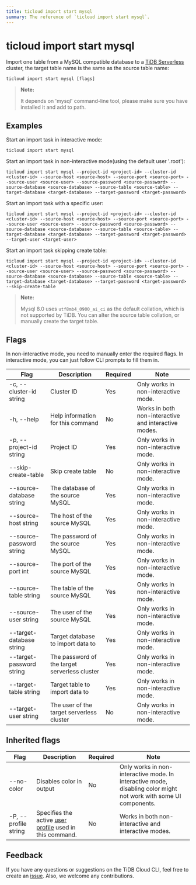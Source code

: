 ```yaml
---
title: ticloud import start mysql
summary: The reference of `ticloud import start mysql`.
---
```


# ticloud import start mysql

Import one table from a MySQL compatible database to a [TiDB Serverless](/tidb-cloud/select-cluster-tier.md#tidb-serverless-beta) cluster, the target table name is the same as the source table name:

```shell
ticloud import start mysql [flags]
```

> **Note:**
>
> It depends on 'mysql' command-line tool, please make sure you have installed it and add to path.

## Examples

Start an import task in interactive mode:

```shell
ticloud import start mysql
```

Start an import task in non-interactive mode(using the default user '<token>.root'):

```shell
ticloud import start mysql --project-id <project-id> --cluster-id <cluster-id> --source-host <source-host> --source-port <source-port> --source-user <source-user> --source-password <source-password> --source-database <source-database> --source-table <source-table> --target-database <target-database> --target-password <target-password>
```

Start an import task with a specific user:

```shell
ticloud import start mysql --project-id <project-id> --cluster-id <cluster-id> --source-host <source-host> --source-port <source-port> --source-user <source-user> --source-password <source-password> --source-database <source-database> --source-table <source-table> --target-database <target-database> --target-password <target-password> --target-user <target-user>
```

Start an import task skipping create table:

```shell
ticloud import start mysql --project-id <project-id> --cluster-id <cluster-id> --source-host <source-host> --source-port <source-port> --source-user <source-user> --source-password <source-password> --source-database <source-database> --source-table <source-table> --target-database <target-database> --target-password <target-password> --skip-create-table
```

> **Note:**
>
> Mysql 8.0 uses `utf8mb4_0900_ai_ci` as the default collation, which is not supported by TiDB. You can alter the source table collation, or manually create the target table.

## Flags

In non-interactive mode, you need to manually enter the required flags. In interactive mode, you can just follow CLI prompts to fill them in.

| Flag                     | Description                                   | Required | Note                                                 |
|--------------------------|-----------------------------------------------|----------|------------------------------------------------------|
| -c, --cluster-id string  | Cluster ID                                    | Yes      | Only works in non-interactive mode.                  |
| -h, --help               | Help information for this command             | No       | Works in both non-interactive and interactive modes. |
| -p, --project-id string  | Project ID                                    | Yes      | Only works in non-interactive mode.                  |
| --skip-create-table      | Skip create table                             | No       | Only works in non-interactive mode.                  |
| --source-database string | The database of the source MySQL              | Yes      | Only works in non-interactive mode.                  |
| --source-host string     | The host of the source MySQL                  | Yes      | Only works in non-interactive mode.                  |
| --source-password string | The password of the source MySQL              | Yes      | Only works in non-interactive mode.                  |
| --source-port int        | The port of the source MySQL                  | Yes      | Only works in non-interactive mode.                  |
| --source-table string    | The table of the source MySQL                 | Yes      | Only works in non-interactive mode.                  |
| --source-user string     | The user of the source MySQL                  | Yes      | Only works in non-interactive mode.                  |
| --target-database string | Target database to import data to             | Yes      | Only works in non-interactive mode.                  |
| --target-password string | The password of the target serverless cluster | Yes      | Only works in non-interactive mode.                  |
| --target-table string    | Target table to import data to                | Yes      | Only works in non-interactive mode.                  |
| --target-user string     | The user of the target serverless cluster     | No       | Only works in non-interactive mode.                  |

## Inherited flags

| Flag                 | Description                                                                                          | Required | Note                                                                                                             |
|----------------------|------------------------------------------------------------------------------------------------------|----------|------------------------------------------------------------------------------------------------------------------|
| --no-color           | Disables color in output                                                                             | No       | Only works in non-interactive mode. In interactive mode, disabling color might not work with some UI components. |
| -P, --profile string | Specifies the active [user profile](/tidb-cloud/cli-reference.md#user-profile) used in this command. | No       | Works in both non-interactive and interactive modes.                                                             |

## Feedback

If you have any questions or suggestions on the TiDB Cloud CLI, feel free to create an [issue](https://github.com/tidbcloud/tidbcloud-cli/issues/new/choose). Also, we welcome any contributions.
